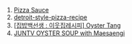 [//]: # (<li>)
[//]: # (<a href=""></a>)
[//]: # (</li>)
<ol>
<li>
<a href="https://www.seriouseats.com/new-york-style-pizza-sauce">Pizza Sauce</a>
</li>
<li>
<a href="https://www.seriouseats.com/detroit-style-pizza-recipe">detroit-style-pizza-recipe</a>
</li>
<li>
<a href="https://www.youtube.com/watch?v=t5W0uT-GvqM"> [집밥백선생 : 이웃집레시피] Oyster Tang</a>
</li>
<li>
<a href="https://www.youtube.com/watch?v=-ix-HwKZbYo">JUNTV OYSTER SOUP with Maesaengi</a>
</li>












</ol>
